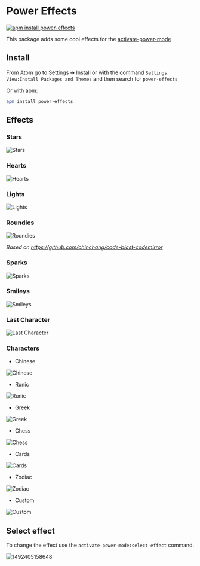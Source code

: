 # Power Effects

[![apm install power-effects](https://apm-badges.herokuapp.com/apm/power-effects.svg)](https://atom.io/packages/power-effects)

This package adds some cool effects for the [activate-power-mode](https://github.com/JoelBesada/activate-power-mode)

## Install
From Atom go to Settings ➔ Install or with the command `Settings View:Install Packages and Themes` and then search for `power-effects`

Or with apm:
```bash
apm install power-effects
```

## Effects
### Stars
![Stars](https://cloud.githubusercontent.com/assets/10590799/14092694/02ac41dc-f506-11e5-89f2-c290b89a0875.gif)

### Hearts
![Hearts](https://cloud.githubusercontent.com/assets/10590799/14092719/2c062fca-f506-11e5-9257-b67051a8f741.gif)

### Lights
![Lights](https://cloud.githubusercontent.com/assets/10590799/14092737/4e3d524e-f506-11e5-94f4-45cc29229d77.gif)

### Roundies
![Roundies](https://user-images.githubusercontent.com/10590799/26906063-6ab0042e-4bb0-11e7-8c31-fedf64ef52d1.gif)

*Based on https://github.com/chinchang/code-blast-codemirror*

### Sparks
![Sparks](https://i.imgur.com/7TyIwy1.gif)

### Smileys
![Smileys](https://i.imgur.com/xIA9f92.gif)

### Last Character
![Last Character](https://user-images.githubusercontent.com/10590799/67083645-223c2700-f161-11e9-9a3d-eb250e62ba32.gif)

### Characters
* Chinese

![Chinese](https://cloud.githubusercontent.com/assets/10590799/14092811/b6791942-f506-11e5-98a3-d5a57682d266.gif)

* Runic

![Runic](https://cloud.githubusercontent.com/assets/10590799/14092749/52d5c278-f506-11e5-81ea-337f499b7486.gif)

* Greek

![Greek](https://cloud.githubusercontent.com/assets/10590799/26807403/dab2cf4a-4a1b-11e7-85b9-76d3c2a6cefc.gif)

* Chess

![Chess](https://user-images.githubusercontent.com/10590799/67078348-bc4aa200-f156-11e9-8b94-12197a556f22.gif)

* Cards

![Cards](https://user-images.githubusercontent.com/10590799/67079636-28c6a080-f159-11e9-96ee-4b17e9288807.gif)

* Zodiac

![Zodiac](https://user-images.githubusercontent.com/10590799/67080627-3bda7000-f15b-11e9-9863-4af27174c371.gif)

* Custom

![Custom](https://cloud.githubusercontent.com/assets/10590799/14092753/556380d4-f506-11e5-9ea8-77690d496596.gif)

## Select effect
To change the effect use the `activate-power-mode:select-effect` command.

![1492405158648](https://cloud.githubusercontent.com/assets/10590799/25079324/fd5bb0a8-2300-11e7-97a9-422bdaf8edce.gif)
